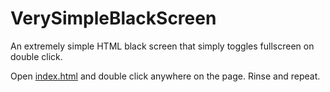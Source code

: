 # VerySimpleBlackScreen
An extremely simple HTML black screen that simply toggles fullscreen on double click.

Open [index.html](./index.html) and double click anywhere on the page. Rinse and repeat.